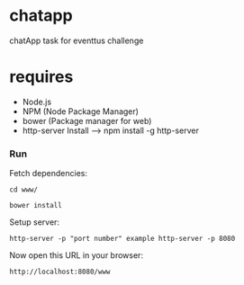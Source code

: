 # chatapp
chatApp task for eventtus challenge

# requires

  - Node.js
  - NPM (Node Package Manager)
  - bower (Package manager for web)
  - http-server Install --> npm install -g http-server

### Run

Fetch dependencies:
    
    cd www/

    bower install

Setup server:
    
    http-server -p "port number" example http-server -p 8080
  
Now open this URL in your browser:
    
    http://localhost:8080/www

